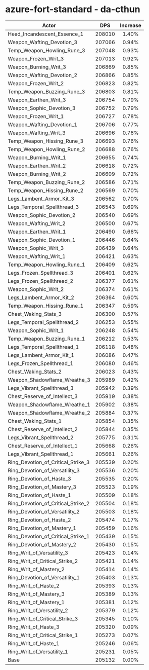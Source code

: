# azure-fort-standard - da-cthun
| Actor | DPS | Increase |
|---|:---:|:---:|
|Head_Incandescent_Essence_1|208010|1.40%|
|Weapon_Wafting_Devotion_3|207066|0.94%|
|Temp_Weapon_Howling_Rune_3|207048|0.93%|
|Weapon_Frozen_Writ_3|207013|0.92%|
|Weapon_Burning_Writ_3|206869|0.85%|
|Weapon_Wafting_Devotion_2|206866|0.85%|
|Weapon_Frozen_Writ_2|206823|0.82%|
|Temp_Weapon_Buzzing_Rune_3|206803|0.81%|
|Weapon_Earthen_Writ_3|206754|0.79%|
|Weapon_Sophic_Devotion_3|206752|0.79%|
|Weapon_Frozen_Writ_1|206727|0.78%|
|Weapon_Wafting_Devotion_1|206706|0.77%|
|Weapon_Wafting_Writ_3|206696|0.76%|
|Temp_Weapon_Hissing_Rune_3|206693|0.76%|
|Temp_Weapon_Howling_Rune_2|206688|0.76%|
|Weapon_Burning_Writ_1|206655|0.74%|
|Weapon_Earthen_Writ_2|206618|0.72%|
|Weapon_Burning_Writ_2|206609|0.72%|
|Temp_Weapon_Buzzing_Rune_2|206586|0.71%|
|Temp_Weapon_Hissing_Rune_2|206569|0.70%|
|Legs_Lambent_Armor_Kit_3|206562|0.70%|
|Legs_Temporal_Spellthread_3|206543|0.69%|
|Weapon_Sophic_Devotion_2|206540|0.69%|
|Weapon_Wafting_Writ_2|206500|0.67%|
|Weapon_Earthen_Writ_1|206490|0.66%|
|Weapon_Sophic_Devotion_1|206446|0.64%|
|Weapon_Sophic_Writ_3|206439|0.64%|
|Weapon_Wafting_Writ_1|206421|0.63%|
|Temp_Weapon_Howling_Rune_1|206409|0.62%|
|Legs_Frozen_Spellthread_3|206401|0.62%|
|Legs_Frozen_Spellthread_2|206377|0.61%|
|Weapon_Sophic_Writ_2|206374|0.61%|
|Legs_Lambent_Armor_Kit_2|206364|0.60%|
|Temp_Weapon_Hissing_Rune_1|206347|0.59%|
|Chest_Waking_Stats_3|206300|0.57%|
|Legs_Temporal_Spellthread_2|206253|0.55%|
|Weapon_Sophic_Writ_1|206248|0.54%|
|Temp_Weapon_Buzzing_Rune_1|206212|0.53%|
|Legs_Temporal_Spellthread_1|206118|0.48%|
|Legs_Lambent_Armor_Kit_1|206086|0.47%|
|Legs_Frozen_Spellthread_1|206080|0.46%|
|Chest_Waking_Stats_2|206023|0.43%|
|Weapon_Shadowflame_Wreathe_3|205989|0.42%|
|Legs_Vibrant_Spellthread_3|205942|0.39%|
|Chest_Reserve_of_Intellect_3|205919|0.38%|
|Weapon_Shadowflame_Wreathe_1|205902|0.38%|
|Weapon_Shadowflame_Wreathe_2|205884|0.37%|
|Chest_Waking_Stats_1|205854|0.35%|
|Chest_Reserve_of_Intellect_2|205844|0.35%|
|Legs_Vibrant_Spellthread_2|205775|0.31%|
|Chest_Reserve_of_Intellect_1|205668|0.26%|
|Legs_Vibrant_Spellthread_1|205661|0.26%|
|Ring_Devotion_of_Critical_Strike_3|205539|0.20%|
|Ring_Devotion_of_Versatility_3|205536|0.20%|
|Ring_Devotion_of_Haste_3|205535|0.20%|
|Ring_Devotion_of_Mastery_3|205523|0.19%|
|Ring_Devotion_of_Haste_1|205509|0.18%|
|Ring_Devotion_of_Critical_Strike_2|205504|0.18%|
|Ring_Devotion_of_Versatility_2|205503|0.18%|
|Ring_Devotion_of_Haste_2|205474|0.17%|
|Ring_Devotion_of_Mastery_1|205459|0.16%|
|Ring_Devotion_of_Critical_Strike_1|205439|0.15%|
|Ring_Devotion_of_Mastery_2|205430|0.15%|
|Ring_Writ_of_Versatility_3|205423|0.14%|
|Ring_Writ_of_Critical_Strike_2|205421|0.14%|
|Ring_Writ_of_Mastery_2|205414|0.14%|
|Ring_Devotion_of_Versatility_1|205403|0.13%|
|Ring_Writ_of_Haste_2|205393|0.13%|
|Ring_Writ_of_Mastery_3|205389|0.13%|
|Ring_Writ_of_Mastery_1|205381|0.12%|
|Ring_Writ_of_Versatility_2|205379|0.12%|
|Ring_Writ_of_Critical_Strike_3|205345|0.10%|
|Ring_Writ_of_Haste_3|205320|0.09%|
|Ring_Writ_of_Critical_Strike_1|205273|0.07%|
|Ring_Writ_of_Haste_1|205246|0.06%|
|Ring_Writ_of_Versatility_1|205231|0.05%|
|Base|205132|0.00%|
